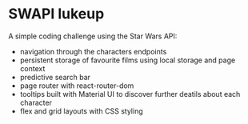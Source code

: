 # SWAPI lukeup

A simple coding challenge using the Star Wars API:
- navigation through the characters endpoints
- persistent storage of favourite films using local storage and page context
- predictive search bar
- page router with react-router-dom
- tooltips built with Material UI to discover further deatils about each character
- flex and grid layouts with CSS styling

